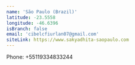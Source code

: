 ```yaml
---
name: 'São Paulo (Brazil)'
latitude: -23.5558
longitude: -46.6396
isBranch: false
email: 'cibelcfiurlan07@gmail.com'
siteLink: https://www.sakyadhita-saopaulo.com
---
```


Phone: +55119334833244
